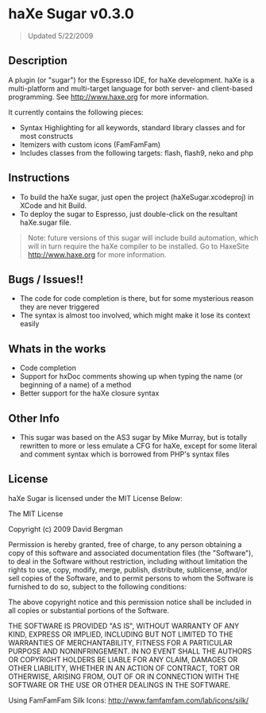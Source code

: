 # haXe Sugar v0.3.0
> Updated 5/22/2009

## Description

A plugin (or "sugar") for the Espresso IDE, for haXe development. haXe is a multi-platform and multi-target language for both server- and client-based programming. See http://www.haxe.org for more information.

It currently contains the following pieces:

* Syntax Highlighting for all keywords, standard library classes and for most constructs
* Itemizers with custom icons (FamFamFam)
* Includes classes from the following targets: flash, flash9, neko and php

## Instructions

* To build the haXe sugar, just open the project (haXeSugar.xcodeproj) in XCode and hit Build.
* To deploy the sugar to Espresso, just double-click on the resultant haXe.sugar file.

> Note: future versions of this sugar will include build automation, which will in turn require the haXe compiler to
  be installed. Go to HaxeSite http://www.haxe.org for more information.

## Bugs / Issues!!

* The code for code completion is there, but for some mysterious reason they are never triggered
* The syntax is almost too involved, which might make it lose its context easily

## Whats in the works

* Code completion
* Support for hxDoc comments showing up when typing the name (or beginning of a name) of a method
* Better support for the haXe closure syntax

## Other Info

* This sugar was based on the AS3 sugar by Mike Murray, but is totally rewritten to more or less emulate a CFG for haXe, except for some literal and comment syntax which is borrowed from PHP's syntax files

## License

haXe Sugar is licensed under the MIT License Below:

The MIT License

Copyright (c) 2009 David Bergman

Permission is hereby granted, free of charge, to any person obtaining a copy
of this software and associated documentation files (the "Software"), to deal
in the Software without restriction, including without limitation the rights
to use, copy, modify, merge, publish, distribute, sublicense, and/or sell
copies of the Software, and to permit persons to whom the Software is
furnished to do so, subject to the following conditions:

The above copyright notice and this permission notice shall be included in
all copies or substantial portions of the Software.

THE SOFTWARE IS PROVIDED "AS IS", WITHOUT WARRANTY OF ANY KIND, EXPRESS OR
IMPLIED, INCLUDING BUT NOT LIMITED TO THE WARRANTIES OF MERCHANTABILITY,
FITNESS FOR A PARTICULAR PURPOSE AND NONINFRINGEMENT. IN NO EVENT SHALL THE
AUTHORS OR COPYRIGHT HOLDERS BE LIABLE FOR ANY CLAIM, DAMAGES OR OTHER
LIABILITY, WHETHER IN AN ACTION OF CONTRACT, TORT OR OTHERWISE, ARISING FROM,
OUT OF OR IN CONNECTION WITH THE SOFTWARE OR THE USE OR OTHER DEALINGS IN
THE SOFTWARE.

Using FamFamFam Silk Icons: http://www.famfamfam.com/lab/icons/silk/
